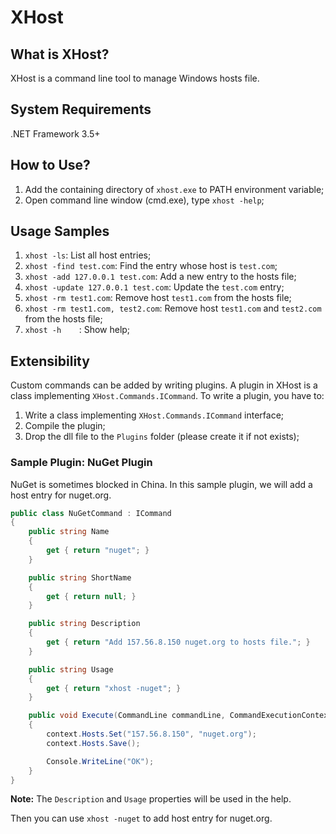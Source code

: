 # XHost #

## What is XHost? ##
XHost is a command line tool to manage Windows hosts file.

## System Requirements ##
.NET Framework 3.5+

## How to Use? ##
1. Add the containing directory of `xhost.exe` to PATH environment variable;
2. Open command line window (cmd.exe), type `xhost -help`;

## Usage Samples ##

1. `xhost -ls`: List all host entries;
2. `xhost -find test.com`: Find the entry whose host is `test.com`;
3. `xhost -add 127.0.0.1 test.com`: Add a new entry to the hosts file;
4. `xhost -update 127.0.0.1 test.com`: Update the `test.com` entry;
5. `xhost -rm test1.com`: Remove host `test1.com` from the hosts file;
6. `xhost -rm test1.com, test2.com`: Remove host `test1.com` and `test2.com` from the hosts file;
7. `xhost -h	`: Show help;

## Extensibility ##

Custom commands can be added by writing plugins. A plugin in XHost is a class implementing `XHost.Commands.ICommand`. To write a plugin, you have to:

1. Write a class implementing `XHost.Commands.ICommand` interface;
2. Compile the plugin;
3. Drop the dll file to the `Plugins` folder (please create it if not exists);

### Sample Plugin: NuGet Plugin ###

NuGet is sometimes blocked in China. In this sample plugin, we will add a host entry for nuget.org.

```csharp
public class NuGetCommand : ICommand
{
    public string Name
    {
        get { return "nuget"; }
    }

    public string ShortName
    {
        get { return null; }
    }

    public string Description
    {
        get { return "Add 157.56.8.150 nuget.org to hosts file."; }
    }

    public string Usage
    {
        get { return "xhost -nuget"; }
    }

    public void Execute(CommandLine commandLine, CommandExecutionContext context)
    {
        context.Hosts.Set("157.56.8.150", "nuget.org");
        context.Hosts.Save();

        Console.WriteLine("OK");
    }
}
```

**Note:** The `Description` and `Usage` properties will be used in the help.

Then you can use `xhost -nuget` to add host entry for nuget.org.
